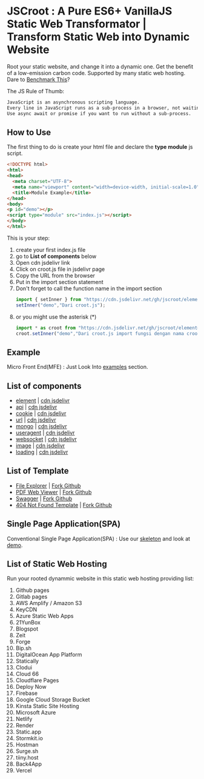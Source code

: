 # JSCroot : A Pure ES6+ VanillaJS Static Web Transformator | Transform Static Web into Dynamic Website

Root your static website, and change it into a dynamic one. Get the benefit of a low-emission carbon code. Supported by many static web hosting.
Dare to [Benchmark This](https://krausest.github.io/js-framework-benchmark/current.html)?  

The JS Rule of Thumb:  
```txt
JavaScript is an asynchronous scripting language.  
Every line in JavaScript runs as a sub-process in a browser, not waiting.  
Use async await or promise if you want to run without a sub-process.
```

## How to Use

The first thing to do is create your html file and declare the **type module** js script.

```html
<!DOCTYPE html>
<html>
<head>
  <meta charset="UTF-8">
  <meta name="viewport" content="width=device-width, initial-scale=1.0">
  <title>Module Example</title>
</head>
<body>
<p id="demo"></p>
<script type="module" src="index.js"></script>
</body>
</html>
```
This is your step:
1. create your first index.js file
2. go to **List of components** below
3. Open cdn jsdelivr link
4. Click on croot.js file in jsdelivr page
5. Copy the URL from the browser
6. Put in the import section statement
7. Don't forget to call the function name in the import section
    ```js
    import { setInner } from "https://cdn.jsdelivr.net/gh/jscroot/element@0.1.5/croot.js";
    setInner("demo","Dari croot.js");
    ```
8. or you might use the asterisk (*)
    ```js
    import * as croot from "https://cdn.jsdelivr.net/gh/jscroot/element@0.1.5/croot.js";
    croot.setInner("demo","Dari croot.js import fungsi dengan nama croot");
    ```

    
## Example

Micro Front End(MFE) : Just Look Into [examples](./examples/) section.

## List of components

* [element](https://jscroot.github.io/element/) | [cdn jsdelivr](https://cdn.jsdelivr.net/gh/jscroot/element/)
* [api](https://jscroot.github.io/api/) | [cdn jsdelivr](https://cdn.jsdelivr.net/gh/jscroot/api/)
* [cookie](https://jscroot.github.io/cookie/) | [cdn jsdelivr](https://cdn.jsdelivr.net/gh/jscroot/cookie/)
* [url](https://jscroot.github.io/url/) | [cdn jsdelivr](https://cdn.jsdelivr.net/gh/jscroot/url/)
* [mongo](https://jscroot.github.io/mongo/) | [cdn jsdelivr](https://cdn.jsdelivr.net/gh/jscroot/mongo/)
* [useragent](https://jscroot.github.io/useragent/) | [cdn jsdelivr](https://cdn.jsdelivr.net/gh/jscroot/useragent/)
* [websocket](https://jscroot.github.io/websocket/) | [cdn jsdelivr](https://cdn.jsdelivr.net/gh/jscroot/websocket/)
* [image](https://jscroot.github.io/image/) | [cdn jsdelivr](https://cdn.jsdelivr.net/gh/jscroot/image/)
* [loading](https://jscroot.github.io/loading/) | [cdn jsdelivr](https://cdn.jsdelivr.net/gh/jscroot/loading/) 

## List of Template

* [File Explorer](https://jscroot.github.io/explorer/) | [Fork Github](https://github.com/jscroot/explorer)
* [PDF Web Viewer](https://jscroot.github.io/view/) | [Fork Github](https://github.com/jscroot/view)
* [Swagger](https://jscroot.github.io/swagger/) | [Fork Github](https://github.com/jscroot/swagger)
* [404 Not Found Template](https://jscroot.github.io/404/404.html) | [Fork Github](https://github.com/jscroot/404)

## Single Page Application(SPA)

Conventional Single Page Application(SPA) : Use our [skeleton](https://github.com/jscroot/skeleton) and look at [demo](https://jscroot.github.io/skeleton/).

## List of Static Web Hosting

Run your rooted dynammic website in this static web hosting providing list:
1. Github pages
2. Gitlab pages
3. AWS Amplify / Amazon S3
4. KeyCDN
5. Azure Static Web Apps
6. 21YunBox
7. Blogspot
8. Zeit
9. Forge
10. Bip.sh
11. DigitalOcean App Platform
12. Statically
13. Clodui
14. Cloud 66
15. Cloudflare Pages
16. Deploy Now
17. Firebase
18. Google Cloud Storage Bucket
19. Kinsta Static Site Hosting
20. Microsoft Azure
21. Netlify
22. Render
23. Static.app
24. Stormkit.io
25. Hostman
26. Surge.sh
27. tiiny.host
28. Back4App
29. Vercel
